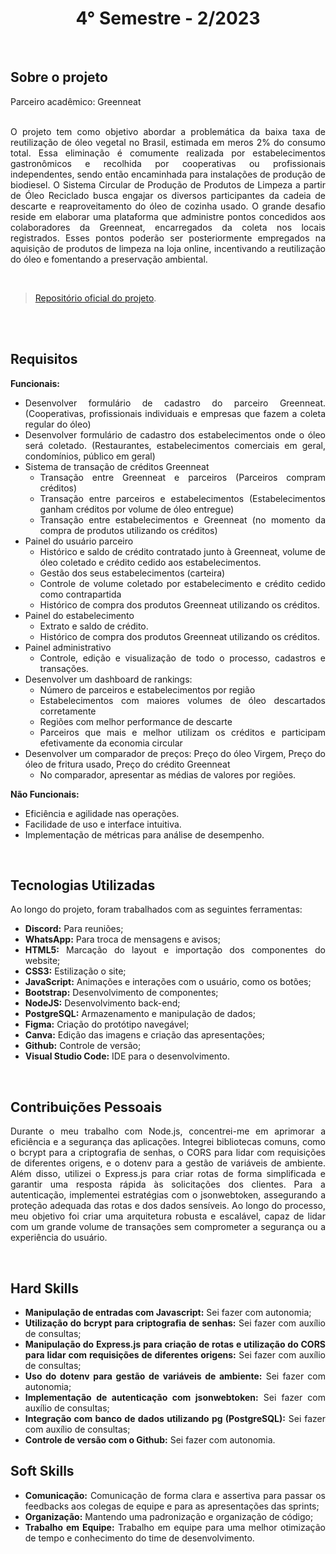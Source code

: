 <h1 align="center"> 4° Semestre - 2/2023 </h1>
<p align="center">
</p>

<br>

## Sobre o projeto 

<div align="justify">
  Parceiro acadêmico: Greenneat
  <br><br>
  
  O projeto tem como objetivo abordar a problemática da baixa taxa de reutilização de óleo vegetal no Brasil, estimada em meros 2% do consumo total. Essa eliminação é comumente realizada por estabelecimentos gastronômicos e recolhida por cooperativas ou profissionais independentes, sendo então encaminhada para instalações de produção de biodiesel. O Sistema Circular de Produção de Produtos de Limpeza a partir de Óleo Reciclado busca engajar os diversos participantes da cadeia de descarte e reaproveitamento do óleo de cozinha usado. O grande desafio reside em elaborar uma plataforma que administre pontos concedidos aos colaboradores da Greenneat, encarregados da coleta nos locais registrados. Esses pontos poderão ser posteriormente empregados na aquisição de produtos de limpeza na loja online, incentivando a reutilização do óleo e fomentando a preservação ambiental.
  <br>
<div><br>
  
> [Repositório oficial do projeto](https://github.com/atomofatec/API-GREENNEAT).

<br>


<br>
  
## Requisitos 
 
**Funcionais:**<br>
 - Desenvolver formulário de cadastro do parceiro Greenneat. (Cooperativas, profissionais individuais e empresas que fazem a coleta regular do óleo)
- Desenvolver formulário de cadastro dos estabelecimentos onde o óleo será coletado. (Restaurantes, estabelecimentos comerciais em geral, condomínios, público em geral)
- Sistema de transação de créditos Greenneat
  - Transação entre Greenneat e parceiros (Parceiros compram créditos)
  - Transação entre parceiros e estabelecimentos (Estabelecimentos ganham créditos por volume de óleo entregue)
  - Transação entre estabelecimentos e Greenneat (no momento da compra de produtos utilizando os créditos)
- Painel do usuário parceiro
  - Histórico e saldo de crédito contratado junto à Greenneat, volume de óleo coletado e crédito cedido aos estabelecimentos.
  - Gestão dos seus estabelecimentos (carteira)
  - Controle de volume coletado por estabelecimento e crédito cedido como contrapartida
  - Histórico de compra dos produtos Greenneat utilizando os créditos.
- Painel do estabelecimento
  - Extrato e saldo de crédito.
  - Histórico de compra dos produtos Greenneat utilizando os créditos.
- Painel administrativo
  - Controle, edição e visualização de todo o processo, cadastros e transações.
- Desenvolver um dashboard de rankings:
  - Número de parceiros e estabelecimentos por região
  - Estabelecimentos com maiores volumes de óleo descartados corretamente
  - Regiões com melhor performance de descarte
  - Parceiros que mais e melhor utilizam os créditos e participam efetivamente da economia circular
- Desenvolver um comparador de preços: Preço do óleo Virgem, Preço do óleo de fritura usado, Preço do crédito Greenneat
  - No comparador, apresentar as médias de valores por regiões.

**Não Funcionais:**<br>
 - Eficiência e agilidade nas operações.
 - Facilidade de uso e interface intuitiva.
 - Implementação de métricas para análise de desempenho.
<br>

## Tecnologias Utilizadas
Ao longo do projeto, foram trabalhados com as seguintes ferramentas:
<br>
  - **Discord:** Para reuniões;
  - **WhatsApp:** Para troca de mensagens e avisos;
  - **HTML5:** Marcação do layout e importação dos componentes do website; 
  - **CSS3:** Estilização o site;
  - **JavaScript:** Animações e interações com o usuário, como os botões;
  - **Bootstrap:** Desenvolvimento de componentes;
  - **NodeJS:** Desenvolvimento back-end;
  - **PostgreSQL:** Armazenamento e manipulação de dados;
  - **Figma:** Criação do protótipo navegável;
  - **Canva:** Edição das imagens e criação das apresentações;
  - **Github:** Controle de versão;
  - **Visual Studio Code:** IDE para o desenvolvimento.
  
<br>

## Contribuições Pessoais
<div align="justify">


Durante o meu trabalho com Node.js, concentrei-me em aprimorar a eficiência e a segurança das aplicações. Integrei bibliotecas comuns, como o bcrypt para a criptografia de senhas, o CORS para lidar com requisições de diferentes origens, e o dotenv para a gestão de variáveis de ambiente. Além disso, utilizei o Express.js para criar rotas de forma simplificada e garantir uma resposta rápida às solicitações dos clientes. Para a autenticação, implementei estratégias com o jsonwebtoken, assegurando a proteção adequada das rotas e dos dados sensíveis. Ao longo do processo, meu objetivo foi criar uma arquitetura robusta e escalável, capaz de lidar com um grande volume de transações sem comprometer a segurança ou a experiência do usuário.
<div>

<br>

## Hard Skills
- **Manipulação de entradas com Javascript:** Sei fazer com autonomia; <br>
- **Utilização do bcrypt para criptografia de senhas:** Sei fazer com auxílio de consultas; <br>
- **Manipulação do Express.js para criação de rotas e utilização do CORS para lidar com requisições de diferentes origens:** Sei fazer com auxílio de consultas; <br>
- **Uso do dotenv para gestão de variáveis de ambiente:** Sei fazer com autonomia; <br>
- **Implementação de autenticação com jsonwebtoken:** Sei fazer com auxílio de consultas; <br>
- **Integração com banco de dados utilizando pg (PostgreSQL):** Sei fazer com auxílio de consultas; <br>
- **Controle de versão com o Github:** Sei fazer com autonomia. <br>



## Soft Skills
 - **Comunicação:** Comunicação de forma clara e assertiva para passar os feedbacks aos colegas de equipe e para as apresentações das sprints; <br>
 - **Organização:** Mantendo uma padronização e organização de código; <br>
 - **Trabalho em Equipe:** Trabalho em equipe para uma melhor otimização de tempo e conhecimento do time de desenvolvimento. <br>
